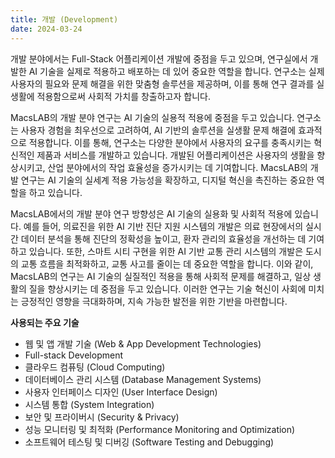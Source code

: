 ```yaml
---
title: 개발 (Development)
date: 2024-03-24
---
```


개발 분야에서는 Full-Stack 어플리케이션 개발에 중점을 두고 있으며, 연구실에서 개발한 AI 기술을 실제로 적용하고 배포하는 데 있어 중요한 역할을 합니다. 연구소는 실제 사용자의 필요와 문제 해결을 위한 맞춤형 솔루션을 제공하며, 이를 통해 연구 결과를 실생활에 적용함으로써 사회적 가치를 창출하고자 합니다.

<!--more-->

MacsLAB의 개발 분야 연구는 AI 기술의 실용적 적용에 중점을 두고 있습니다. 연구소는 사용자 경험을 최우선으로 고려하여, AI 기반의 솔루션을 실생활 문제 해결에 효과적으로 적용합니다. 이를 통해, 연구소는 다양한 분야에서 사용자의 요구를 충족시키는 혁신적인 제품과 서비스를 개발하고 있습니다. 개발된 어플리케이션은 사용자의 생활을 향상시키고, 산업 분야에서의 작업 효율성을 증가시키는 데 기여합니다. MacsLAB의 개발 연구는 AI 기술의 실세계 적용 가능성을 확장하고, 디지털 혁신을 촉진하는 중요한 역할을 하고 있습니다.

MacsLAB에서의 개발 분야 연구 방향성은 AI 기술의 실용화 및 사회적 적용에 있습니다. 예를 들어, 의료진을 위한 AI 기반 진단 지원 시스템의 개발은 의료 현장에서의 실시간 데이터 분석을 통해 진단의 정확성을 높이고, 환자 관리의 효율성을 개선하는 데 기여하고 있습니다. 또한, 스마트 시티 구현을 위한 AI 기반 교통 관리 시스템의 개발은 도시의 교통 흐름을 최적화하고, 교통 사고를 줄이는 데 중요한 역할을 합니다. 이와 같이, MacsLAB의 연구는 AI 기술의 실질적인 적용을 통해 사회적 문제를 해결하고, 일상 생활의 질을 향상시키는 데 중점을 두고 있습니다. 이러한 연구는 기술 혁신이 사회에 미치는 긍정적인 영향을 극대화하며, 지속 가능한 발전을 위한 기반을 마련합니다.

__사용되는 주요 기술__

- 웹 및 앱 개발 기술 (Web & App Development Technologies)
- Full-stack Development
- 클라우드 컴퓨팅 (Cloud Computing)
- 데이터베이스 관리 시스템 (Database Management Systems)
- 사용자 인터페이스 디자인 (User Interface Design)
- 시스템 통합 (System Integration)
- 보안 및 프라이버시 (Security & Privacy)
- 성능 모니터링 및 최적화 (Performance Monitoring and Optimization)
- 소프트웨어 테스팅 및 디버깅 (Software Testing and Debugging)